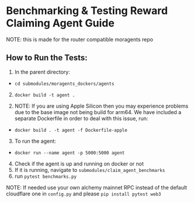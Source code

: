# Benchmarking & Testing Reward Claiming Agent Guide

NOTE: this is made for the router compatible moragents repo

## How to Run the Tests:
1) In the parent directory:
- ```cd submodules/moragents_dockers/agents```

2) ```docker build -t agent .```

2. NOTE:  If you are using Apple Silicon then you may experience problems due to the base image not being build for arm64. We have included a separate Dockerfile in order to deal with this issue, run:

- ```docker build . -t agent -f Dockerfile-apple```

3) To run the agent:

- ```docker run --name agent -p 5000:5000 agent```

4) Check if the agent is up and running on docker or not
5) If it is running, navigate to `submodules/claim_agent_benchmarks`
6) run `pytest benchmarks.py`

NOTE: If needed use your own alchemy mainnet RPC instead of the default cloudflare one in `config.py` and please `pip install pytest web3`